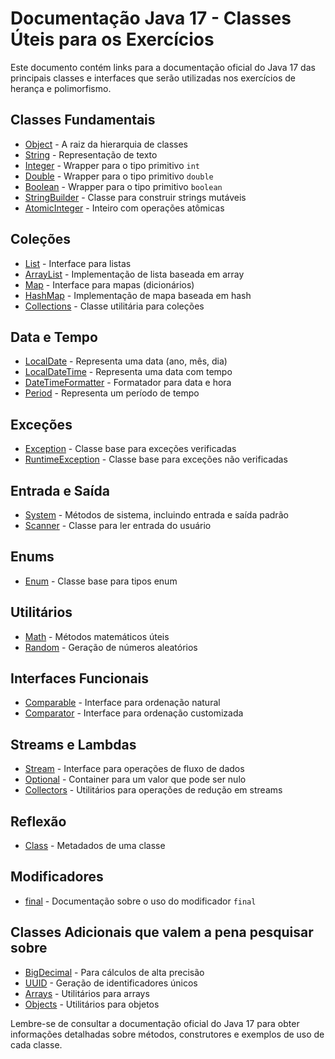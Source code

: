 # Documentação Java 17 - Classes Úteis para os Exercícios

Este documento contém links para a documentação oficial do Java 17 das principais classes e interfaces que serão utilizadas nos exercícios de herança e polimorfismo.

## Classes Fundamentais

- [Object](https://docs.oracle.com/en/java/javase/17/docs/api/java.base/java/lang/Object.html) - A raiz da hierarquia de classes
- [String](https://docs.oracle.com/en/java/javase/17/docs/api/java.base/java/lang/String.html) - Representação de texto
- [Integer](https://docs.oracle.com/en/java/javase/17/docs/api/java.base/java/lang/Integer.html) - Wrapper para o tipo primitivo `int`
- [Double](https://docs.oracle.com/en/java/javase/17/docs/api/java.base/java/lang/Double.html) - Wrapper para o tipo primitivo `double`
- [Boolean](https://docs.oracle.com/en/java/javase/17/docs/api/java.base/java/lang/Boolean.html) - Wrapper para o tipo primitivo `boolean`
- [StringBuilder](https://docs.oracle.com/en/java/javase/17/docs/api/java.base/java/lang/StringBuilder.html) - Classe para construir strings mutáveis
- [AtomicInteger](https://docs.oracle.com/en/java/javase/17/docs/api/java.base/java/util/concurrent/atomic/AtomicInteger.html) - Inteiro com operações atômicas

## Coleções

- [List](https://docs.oracle.com/en/java/javase/17/docs/api/java.base/java/util/List.html) - Interface para listas
- [ArrayList](https://docs.oracle.com/en/java/javase/17/docs/api/java.base/java/util/ArrayList.html) - Implementação de lista baseada em array
- [Map](https://docs.oracle.com/en/java/javase/17/docs/api/java.base/java/util/Map.html) - Interface para mapas (dicionários)
- [HashMap](https://docs.oracle.com/en/java/javase/17/docs/api/java.base/java/util/HashMap.html) - Implementação de mapa baseada em hash
- [Collections](https://docs.oracle.com/en/java/javase/17/docs/api/java.base/java/util/Collections.html) - Classe utilitária para coleções

## Data e Tempo

- [LocalDate](https://docs.oracle.com/en/java/javase/17/docs/api/java.base/java/time/LocalDate.html) - Representa uma data (ano, mês, dia)
- [LocalDateTime](https://docs.oracle.com/en/java/javase/17/docs/api/java.base/java/time/LocalDateTime.html) - Representa uma data com tempo
- [DateTimeFormatter](https://docs.oracle.com/en/java/javase/17/docs/api/java.base/java/time/format/DateTimeFormatter.html) - Formatador para data e hora
- [Period](https://docs.oracle.com/en/java/javase/17/docs/api/java.base/java/time/Period.html) - Representa um período de tempo

## Exceções

- [Exception](https://docs.oracle.com/en/java/javase/17/docs/api/java.base/java/lang/Exception.html) - Classe base para exceções verificadas
- [RuntimeException](https://docs.oracle.com/en/java/javase/17/docs/api/java.base/java/lang/RuntimeException.html) - Classe base para exceções não verificadas

## Entrada e Saída

- [System](https://docs.oracle.com/en/java/javase/17/docs/api/java.base/java/lang/System.html) - Métodos de sistema, incluindo entrada e saída padrão
- [Scanner](https://docs.oracle.com/en/java/javase/17/docs/api/java.base/java/util/Scanner.html) - Classe para ler entrada do usuário

## Enums

- [Enum](https://docs.oracle.com/en/java/javase/17/docs/api/java.base/java/lang/Enum.html) - Classe base para tipos enum

## Utilitários

- [Math](https://docs.oracle.com/en/java/javase/17/docs/api/java.base/java/lang/Math.html) - Métodos matemáticos úteis
- [Random](https://docs.oracle.com/en/java/javase/17/docs/api/java.base/java/util/Random.html) - Geração de números aleatórios

## Interfaces Funcionais

- [Comparable](https://docs.oracle.com/en/java/javase/17/docs/api/java.base/java/lang/Comparable.html) - Interface para ordenação natural
- [Comparator](https://docs.oracle.com/en/java/javase/17/docs/api/java.base/java/util/Comparator.html) - Interface para ordenação customizada

## Streams e Lambdas

- [Stream](https://docs.oracle.com/en/java/javase/17/docs/api/java.base/java/util/stream/Stream.html) - Interface para operações de fluxo de dados
- [Optional](https://docs.oracle.com/en/java/javase/17/docs/api/java.base/java/util/Optional.html) - Container para um valor que pode ser nulo
- [Collectors](https://docs.oracle.com/en/java/javase/17/docs/api/java.base/java/util/stream/Collectors.html) - Utilitários para operações de redução em streams

## Reflexão

- [Class](https://docs.oracle.com/en/java/javase/17/docs/api/java.base/java/lang/Class.html) - Metadados de uma classe

## Modificadores

- [final](https://docs.oracle.com/javase/tutorial/java/IandI/final.html) - Documentação sobre o uso do modificador `final`

## Classes Adicionais que valem a pena pesquisar sobre

- [BigDecimal](https://docs.oracle.com/en/java/javase/17/docs/api/java.base/java/math/BigDecimal.html) - Para cálculos de alta precisão
- [UUID](https://docs.oracle.com/en/java/javase/17/docs/api/java.base/java/util/UUID.html) - Geração de identificadores únicos
- [Arrays](https://docs.oracle.com/en/java/javase/17/docs/api/java.base/java/util/Arrays.html) - Utilitários para arrays
- [Objects](https://docs.oracle.com/en/java/javase/17/docs/api/java.base/java/util/Objects.html) - Utilitários para objetos

Lembre-se de consultar a documentação oficial do Java 17 para obter informações detalhadas sobre métodos, construtores e exemplos de uso de cada classe.